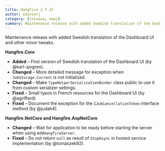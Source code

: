 ```yaml
---
title: Hangfire 1.7.32
author: odinserj
category: [release, news]
summary: Maintenance release with added Swedish translation of the Dashboard UI and other minor tweaks.
---
```


Maintenance release with added Swedish translation of the Dashboard UI and other minor tweaks.

**Hangfire.Core**
      
* **Added** – First version of Swedish translation of the Dashboard UI (by @karl-sjogren).
* **Changed** – More detailed message for exception when `JobStorage.Current` is not initialized.
* **Changed** – Make `TypeHelperSerializationBinder` class public to use it from custom serializer settings.
* **Fixed** – Small typos in French resources for the Dashboard UI (by @agriffard).
* **Fixed** – Document the exception for the `IJobCancellationToken` interface method (by @judah4).

**Hangfire.NetCore and Hangfire.AspNetCore**

* **Changed** – Wait for application to be ready before starting the server when using `AddHangfireServer`.
* **Fixed** – Do not return `null` as result of `StopAsync` in hosted service implementation (by @tomaszek92).
